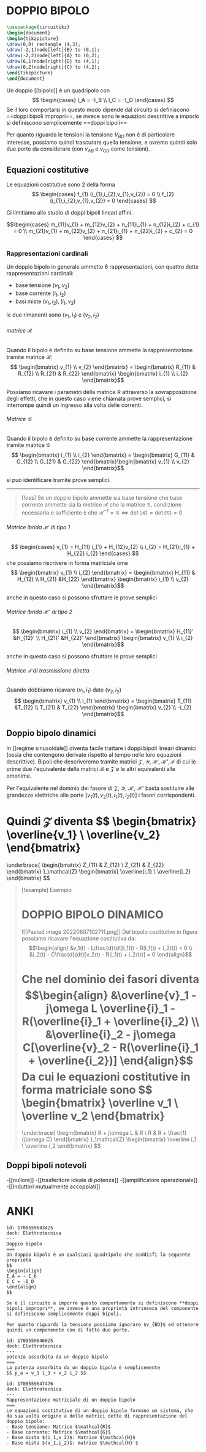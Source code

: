 # DOPPIO BIPOLO
```tikz
\usepackage{circuitikz}
\begin{document}
\begin{tikzpicture}
\draw(0,0) rectangle (4,3);
\draw(-2,1)node[left]{B} to (0,1);
\draw(-2,2)node[left]{A} to (0,2);
\draw(6,1)node[right]{D} to (4,1);
\draw(6,2)node[right]{C} to (4,2);
\end{tikzpicture}
\end{document}
```

Un doppio [[bipolo]] è un quadripolo con
$$ 
	\begin{cases}
	I_A = -I_B \\
	I_C = -I_D
	\end{cases}
$$
Se il loro comportarsi in questo modo dipende dal circuito si definiscono ==doppi bipoli impropri==, se invece sono le equazioni descrittive a imporlo si definiscono semplicemente ==doppi bipoli==

Per quanto riguarda le tensioni la tensione $V_{BD}$ non è di particolare interesse, possiamo quindi trascurare quella tensione, e avremo quindi solo due porte da considerare (con $v_{AB}$ e $v_{CD}$ come tensioni). 

## Equazioni costitutive
Le equazioni costitutive sono 2 della forma
$$ \begin{cases}
f_{1} (i_{1},i_{2},v_{1},v_{2}) = 0 \\
f_{2} (i_{1},i_{2},v_{1},v_{2}) = 0
\end{cases} $$

Ci limitiamo allo studio di doppi bipoli lineari affini.

$$\begin{cases}
 m_{11}v_{1} + m_{12}v_{2} + n_{11}i_{1} + n_{12}i_{2} + c_{1} = 0 \\
m_{21}v_{1} + m_{22}v_{2} + n_{21}i_{1} + n_{22}i_{2} + c_{2} = 0
\end{cases} $$

### Rappresentazioni cardinali
Un doppio bipolo in generale ammette 6 rappresentazioni, con quattro dette rappresentazioni cardinali:
- base tensione $(v_{1},v_{2})$
- base corrente $(i_{1},i_{2})$
- basi miste $(v_{1},i_{2}), (i_{1},v_{2})$

le due rimanenti sono $(v_{1},i_{1})$ e $(v_{2},i_{2})$

###### matrice $\mathcal{R}$
Quando il bipolo è definito su base tensione ammette la rappresentazione tramite matrice $\mathcal{R}$:
$$ \begin{bmatrix}
v_{1} \\
v_{2} 
\end{bmatrix} = \begin{bmatrix}
R_{11} & R_{12} \\
R_{21}  & R_{22}
\end{bmatrix}
\begin{bmatrix}
i_{1} \\
i_{2}
\end{bmatrix}$$

Possiamo ricavare i parametri della matrice R attraverso la sovrapposizione degli effetti, che in questo caso viene chiamata prove semplici, si interrompe quindi un ingresso alla volta delle correnti.

###### Matrice $\mathcal{G}$
Quando il bipolo è definito su base corrente ammette la rappresentazione tramite matrice $\mathcal{G}$
$$ \begin{bmatrix}
i_{1} \\
i_{2}
\end{bmatrix} = \begin{bmatrix}
G_{11} & G_{12} \\
G_{21} & G_{22}
\end{bmatrix}\begin{bmatrix}
v_{1} \\
v_{2}
\end{bmatrix}$$

si può identificare tramite prove semplici.
***
>[!oss]
>Se un doppio bipolo ammette sia base tensione che base corrente ammette sia la metrice $\mathcal{R}$ che la matrice $\mathcal{G}$, condizione necessaria e sufficiente è che $\mathcal{R}^{-1} = \mathcal{G} \iff \det(\mathcal{R}) = \det(\mathcal{G})=0$

###### Matrice ibrida $\mathcal{H}$ di tipo 1

$$ \begin{cases}
v_{1}  = H_{11} i_{1}  + H_{12}v_{2} \\
i_{2} = H_{21}i_{1} + H_{22} i_{2}
\end{cases} $$
che possiamo riscrivere in forma matriciale ome
$$ \begin{bmatrix}
v_{1} \\
i_{2} 
\end{bmatrix} = \begin{bmatrix}
H_{11}  & H_{12} \\
H_{21} &H_{22}
\end{bmatrix} \begin{bmatrix}
i_{1} \\
v_{2}
\end{bmatrix}$$

anche in questo caso si possono sfruttare le prove semplici


###### Matrice ibrida $\mathcal{H}'$ di tipo 2
$$ \begin{bmatrix}
i_{1} \\
v_{2}
\end{bmatrix} = \begin{bmatrix}
H_{11}' &H_{12}' \\
H_{21}' &H_{22}'
\end{bmatrix} \begin{bmatrix}
v_{1} \\
i_{2}
\end{bmatrix}$$

anche in questo caso si possono sfruttare le prove semplici

###### Matrice $\mathcal{T}$ di trasmissione diretta
Quando dobbiamo ricavare $(v_{1},i_{1})$ date $(v_{2},i_{2})$
$$ \begin{bmatrix}
v_{1} \\
i_{1}
\end{bmatrix} = \begin{bmatrix}
T_{11} &T_{12} \\
T_{21} & T_{22}
\end{bmatrix} \begin{bmatrix}
v_{2} \\
-i_{2}
\end{bmatrix}$$

## Doppio bipolo dinamici
In [[regime sinusoidale]] diventa facile trattare i doppi bipoli lineari dinamici (ossia che contengono derivate rispetto al tempo nelle loro equazioni descrittive).
Bipoli che descriveremo tramite matrici $\mathcal{Z,\ Y,\ H,\ H', T}$ di cui le prime due l'equivalente delle matrici $\mathcal{R}$ e $\mathcal{Z}$ e le altri equivalenti alle omonime.

Per l'equivalente nel dominio dei fasore di $\mathcal{Z,\ Y,\ H,\ H'}$ basta sostituire alle grandezze elettriche alle porte \[$v_1(t), v_2(t),i_1(t),i_2(t)$\] i fasori corrispondenti.

Quindi $\mathcal{Z}$ diventa
$$
\begin{bmatrix}
\overline{v_1} \\
\overline{v_2}
\end{bmatrix} 
=
\underbrace{
\begin{bmatrix}
Z_{11} & Z_{12} \\
Z_{21} & Z_{22}
\end{bmatrix}
}_\mathcal{Z}
\begin{bmatrix}
\overline{i_1} \\
\overline{i_2}
\end{bmatrix}
$$

>[!example] Esempio
># DOPPIO BIPOLO DINAMICO
>![[Pasted image 20220607102711.png]]
>Del bipolo costitutivo in figura possiamo ricavare l'equazione costitutiva da:
>$$\begin{align}
>&v_1(t) - L\frac{d}{dt}i_1(t) - R(i_1(t) + i_2(t)) = 0 \\
>&i_2(t) - C\frac{d}{dt}[v_2(t) - R(i_1(t) + i_2(t))] = 0
>\end{align}$$
>
>Che nel dominio dei fasori diventa
>$$\begin{align}
&\overline{v}_1 - j\omega L \overline{i}_1 - R(\overline{i}_1 + \overline{i}_2) \\
&\overline{i}_2 - j\omega C[\overline{v}_2 - R(\overline{i}_1 + \overline{i_2})]
>\end{align}$$
>Da cui le equazioni costitutive in forma matriciale sono
>$$
>\begin{bmatrix}
>\overline v_1 \\
>\overline v_2 
>\end{bmatrix}
> =
>\underbrace{
>\begin{bmatrix}
>R + j\omega L & R \\ R & R + \frac{1}{j\omega C}
>\end{bmatrix}
>}_\mathcal{Z}
>\begin{bmatrix}
>\overline i_1 \\ \overline i_2
>\end{bmatrix}
>$$


## Doppi bipoli notevoli
-[[nullore]]
-[[trasferitore ideale di potenza]]
-[[amplificatore operazionale]]
-[[Induttori mutualmente accoppiati]]

# ANKI

```anki
id: 1700559643425
deck: Elettrotecnica
---
Doppio bipolo
===
Un doppio bipolo è un qualsiasi quadripolo che soddisfi la seguente proprietà
$$ 
\begin{align}
I_A = - I_b
I_C = -I_D
\end{align}
$$

Se è il circuito a imporre questo comportamento si definiscono **doppi bipoli impropri**, se invece è una proprietà intrinseca del componente si definiscono semplicemente doppi bipoli.

Per quanto riguarda la tensione possiamo ignorare $v_{BD}$ ed ottenere quindi un componenete con di fatto due porte.
```


```anki
id: 1700559646025
deck: Elettrotecnica
---
potenza assorbita da un doppio bipolo 
===
La potenza assorbita da un doppio bipolo è semplicemente
$$ p_a = v_1 i_1 + v_2 i_2 $$
```


```anki
id: 1700559647476
deck: Elettrotecnica
---
Rappresentazione matriciale di un doppio bipolo
===
Le equazioni costitutive di un doppio bipolo formano un sistema, che da sua volta origine a delle matrici dette di rappresentazione del doppio bipolo:
- Base tensione: Matrice $\mathcal{R}$ 
- Base corrente: Matrice $\mathcal{G}$
- Base mista $(i_1,v_2)$: Matrice $\mathcal{H}$
- Base mista $(v_1,i_2)$: matrice $\mathcal{H}'$
```
